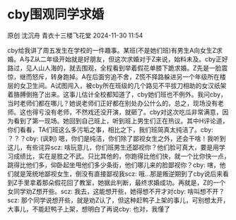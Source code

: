 #  cby围观同学求婚   
原创 沈沉舟  青衣十三楼飞花堂   2024-11-30 11:54  
  
cby给我讲了周五发生在学校的一件趣事。某班(不是她们班)有男生A向女生Z求婚。A与Z从二年级开始就是好朋友，但这次求婚对于Z来说，始料未及。cby正好路过，见人山人海的，就去围观，全程看到举着假花单膝下跪求婚。Z先是一脸震惊，继而怒斥，转身跑掉。A在后面穷追不舍，Z慌不择路躲进另一个年级所在楼层的女卫生间。A试图闯入，被cby所在班级的几个路见不平拔刀相助的女汉纸架着胳膊倒拖了出来。这事儿估计全校都知道了，cby她们班也不例外。我问cby，当时老师们都在哪儿？她说老师们正好都在别处办公什么的，总之，现场没有老师。这也得亏没有老师，不然戏还没开演，就砸了。cby对这次吃瓜非常满意，因为看到了第一现场。她回到自己班上，听到班上男生们正在热议。其中H评论道，你们看看，TA们班这么多污垢之事，相比之下，我们班简真太纯洁了。cby: ？？？cby: (讽刺) 嗯，你们是纯洁，你们除了鄙视女生之外，还会干啥！我听到这儿，有些诧异scz: 啥玩意儿，你们班男生还鄙视你？他们脸可真大，要是用学习成绩比，实在是胜之不武。只比其他的，你跑得比他们快，就一个比你快一点，跳得比他们多，仰卧起坐甩他们多少条街，他们哪儿来的脸鄙视你？cby: 嗐，他们就是笼统地鄙视女生，倒没有直接鄙视我scz: 哦...那是叛逆期到了cby说后来看到Z手里拿着那朵假花回了教室，她据此判断，最终求婚成功。再就是，Z的一个女同学劝Z想开些。scz: 我去，这能想开些，她得想不开才对cby: 啥叫想不开？scz: 那个同学说想开些，就是劝Z认了，但这种赶鸭子上架的事儿，可别想太开，大事儿，不能赶鸭子上架，想明白了再说cby: 也对，我懂了  
